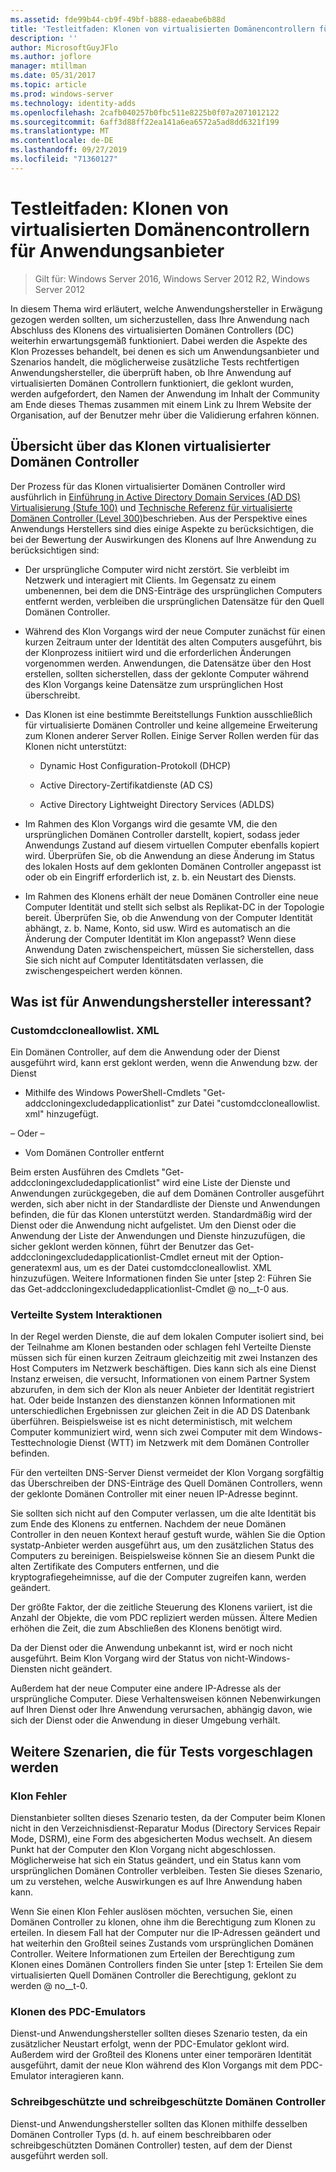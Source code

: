 ```yaml
---
ms.assetid: fde99b44-cb9f-49bf-b888-edaeabe6b88d
title: 'Testleitfaden: Klonen von virtualisierten Domänencontrollern für Anwendungsanbieter'
description: ''
author: MicrosoftGuyJFlo
ms.author: joflore
manager: mtillman
ms.date: 05/31/2017
ms.topic: article
ms.prod: windows-server
ms.technology: identity-adds
ms.openlocfilehash: 2cafb040257b0fbc511e8225b0f07a2071012122
ms.sourcegitcommit: 6aff3d88ff22ea141a6ea6572a5ad8dd6321f199
ms.translationtype: MT
ms.contentlocale: de-DE
ms.lasthandoff: 09/27/2019
ms.locfileid: "71360127"
---
```

# <a name="virtualized-domain-controller-cloning-test-guidance-for-application-vendors"></a>Testleitfaden: Klonen von virtualisierten Domänencontrollern für Anwendungsanbieter

>Gilt für: Windows Server 2016, Windows Server 2012 R2, Windows Server 2012

In diesem Thema wird erläutert, welche Anwendungshersteller in Erwägung gezogen werden sollten, um sicherzustellen, dass Ihre Anwendung nach Abschluss des Klonens des virtualisierten Domänen Controllers (DC) weiterhin erwartungsgemäß funktioniert. Dabei werden die Aspekte des Klon Prozesses behandelt, bei denen es sich um Anwendungsanbieter und Szenarios handelt, die möglicherweise zusätzliche Tests rechtfertigen Anwendungshersteller, die überprüft haben, ob Ihre Anwendung auf virtualisierten Domänen Controllern funktioniert, die geklont wurden, werden aufgefordert, den Namen der Anwendung im Inhalt der Community am Ende dieses Themas zusammen mit einem Link zu Ihrem Website der Organisation, auf der Benutzer mehr über die Validierung erfahren können.  
  
## <a name="overview-of-virtualized-dc-cloning"></a>Übersicht über das Klonen virtualisierter Domänen Controller  
Der Prozess für das Klonen virtualisierter Domänen Controller wird ausführlich in [Einführung in Active Directory Domain Services (AD DS) Virtualisierung (Stufe 100)](https://technet.microsoft.com/library/hh831734.aspx) und [Technische Referenz für virtualisierte Domänen Controller (Level 300)](https://technet.microsoft.com/library/jj574214.aspx)beschrieben. Aus der Perspektive eines Anwendungs Herstellers sind dies einige Aspekte zu berücksichtigen, die bei der Bewertung der Auswirkungen des Klonens auf Ihre Anwendung zu berücksichtigen sind:  
  
-   Der ursprüngliche Computer wird nicht zerstört. Sie verbleibt im Netzwerk und interagiert mit Clients. Im Gegensatz zu einem umbenennen, bei dem die DNS-Einträge des ursprünglichen Computers entfernt werden, verbleiben die ursprünglichen Datensätze für den Quell Domänen Controller.  
  
-   Während des Klon Vorgangs wird der neue Computer zunächst für einen kurzen Zeitraum unter der Identität des alten Computers ausgeführt, bis der Klonprozess initiiert wird und die erforderlichen Änderungen vorgenommen werden. Anwendungen, die Datensätze über den Host erstellen, sollten sicherstellen, dass der geklonte Computer während des Klon Vorgangs keine Datensätze zum ursprünglichen Host überschreibt.  
  
-   Das Klonen ist eine bestimmte Bereitstellungs Funktion ausschließlich für virtualisierte Domänen Controller und keine allgemeine Erweiterung zum Klonen anderer Server Rollen. Einige Server Rollen werden für das Klonen nicht unterstützt:  
  
    -   Dynamic Host Configuration-Protokoll (DHCP)  
  
    -   Active Directory-Zertifikatdienste (AD CS)  
  
    -   Active Directory Lightweight Directory Services (ADLDS)  
  
-   Im Rahmen des Klon Vorgangs wird die gesamte VM, die den ursprünglichen Domänen Controller darstellt, kopiert, sodass jeder Anwendungs Zustand auf diesem virtuellen Computer ebenfalls kopiert wird. Überprüfen Sie, ob die Anwendung an diese Änderung im Status des lokalen Hosts auf dem geklonten Domänen Controller angepasst ist oder ob ein Eingriff erforderlich ist, z. b. ein Neustart des Diensts.  
  
-   Im Rahmen des Klonens erhält der neue Domänen Controller eine neue Computer Identität und stellt sich selbst als Replikat-DC in der Topologie bereit. Überprüfen Sie, ob die Anwendung von der Computer Identität abhängt, z. b. Name, Konto, sid usw. Wird es automatisch an die Änderung der Computer Identität im Klon angepasst? Wenn diese Anwendung Daten zwischenspeichert, müssen Sie sicherstellen, dass Sie sich nicht auf Computer Identitätsdaten verlassen, die zwischengespeichert werden können.  
  
## <a name="what-is-interesting-for-application-vendors"></a>Was ist für Anwendungshersteller interessant?  
  
### <a name="customdccloneallowlistxml"></a>Customdccloneallowlist. XML  
Ein Domänen Controller, auf dem die Anwendung oder der Dienst ausgeführt wird, kann erst geklont werden, wenn die Anwendung bzw. der Dienst  
  
-   Mithilfe des Windows PowerShell-Cmdlets "Get-addccloningexcludedapplicationlist" zur Datei "customdccloneallowlist. xml" hinzugefügt.  
  
– Oder –  
  
-   Vom Domänen Controller entfernt  
  
Beim ersten Ausführen des Cmdlets "Get-addccloningexcludedapplicationlist" wird eine Liste der Dienste und Anwendungen zurückgegeben, die auf dem Domänen Controller ausgeführt werden, sich aber nicht in der Standardliste der Dienste und Anwendungen befinden, die für das Klonen unterstützt werden. Standardmäßig wird der Dienst oder die Anwendung nicht aufgelistet. Um den Dienst oder die Anwendung der Liste der Anwendungen und Dienste hinzuzufügen, die sicher geklont werden können, führt der Benutzer das Get-addccloningexcludedapplicationlist-Cmdlet erneut mit der Option-generatexml aus, um es der Datei customdccloneallowlist. XML hinzuzufügen. Weitere Informationen finden Sie unter [step 2: Führen Sie das Get-addccloningexcludedapplicationlist-Cmdlet @ no__t-0 aus.  
  
### <a name="distributed-system-interactions"></a>Verteilte System Interaktionen  
In der Regel werden Dienste, die auf dem lokalen Computer isoliert sind, bei der Teilnahme am Klonen bestanden oder schlagen fehl Verteilte Dienste müssen sich für einen kurzen Zeitraum gleichzeitig mit zwei Instanzen des Host Computers im Netzwerk beschäftigen. Dies kann sich als eine Dienst Instanz erweisen, die versucht, Informationen von einem Partner System abzurufen, in dem sich der Klon als neuer Anbieter der Identität registriert hat. Oder beide Instanzen des dienstanzen können Informationen mit unterschiedlichen Ergebnissen zur gleichen Zeit in die AD DS Datenbank überführen. Beispielsweise ist es nicht deterministisch, mit welchem Computer kommuniziert wird, wenn sich zwei Computer mit dem Windows-Testtechnologie Dienst (WTT) im Netzwerk mit dem Domänen Controller befinden.  
  
Für den verteilten DNS-Server Dienst vermeidet der Klon Vorgang sorgfältig das Überschreiben der DNS-Einträge des Quell Domänen Controllers, wenn der geklonte Domänen Controller mit einer neuen IP-Adresse beginnt.  
  
Sie sollten sich nicht auf den Computer verlassen, um die alte Identität bis zum Ende des Klonens zu entfernen. Nachdem der neue Domänen Controller in den neuen Kontext herauf gestuft wurde, wählen Sie die Option systatp-Anbieter werden ausgeführt aus, um den zusätzlichen Status des Computers zu bereinigen. Beispielsweise können Sie an diesem Punkt die alten Zertifikate des Computers entfernen, und die kryptografiegeheimnisse, auf die der Computer zugreifen kann, werden geändert.  
  
Der größte Faktor, der die zeitliche Steuerung des Klonens variiert, ist die Anzahl der Objekte, die vom PDC repliziert werden müssen. Ältere Medien erhöhen die Zeit, die zum Abschließen des Klonens benötigt wird.  
  
Da der Dienst oder die Anwendung unbekannt ist, wird er noch nicht ausgeführt. Beim Klon Vorgang wird der Status von nicht-Windows-Diensten nicht geändert.  
  
Außerdem hat der neue Computer eine andere IP-Adresse als der ursprüngliche Computer. Diese Verhaltensweisen können Nebenwirkungen auf Ihren Dienst oder Ihre Anwendung verursachen, abhängig davon, wie sich der Dienst oder die Anwendung in dieser Umgebung verhält.  
  
## <a name="additional-scenarios-suggested-for-testing"></a>Weitere Szenarien, die für Tests vorgeschlagen werden  
  
### <a name="cloning-failure"></a>Klon Fehler  
Dienstanbieter sollten dieses Szenario testen, da der Computer beim Klonen nicht in den Verzeichnisdienst-Reparatur Modus (Directory Services Repair Mode, DSRM), eine Form des abgesicherten Modus wechselt. An diesem Punkt hat der Computer den Klon Vorgang nicht abgeschlossen. Möglicherweise hat sich ein Status geändert, und ein Status kann vom ursprünglichen Domänen Controller verbleiben. Testen Sie dieses Szenario, um zu verstehen, welche Auswirkungen es auf Ihre Anwendung haben kann.  
  
Wenn Sie einen Klon Fehler auslösen möchten, versuchen Sie, einen Domänen Controller zu klonen, ohne ihm die Berechtigung zum Klonen zu erteilen. In diesem Fall hat der Computer nur die IP-Adressen geändert und hat weiterhin den Großteil seines Zustands vom ursprünglichen Domänen Controller. Weitere Informationen zum Erteilen der Berechtigung zum Klonen eines Domänen Controllers finden Sie unter [step 1: Erteilen Sie dem virtualisierten Quell Domänen Controller die Berechtigung, geklont zu werden @ no__t-0.  
  
### <a name="pdc-emulator-cloning"></a>Klonen des PDC-Emulators  
Dienst-und Anwendungshersteller sollten dieses Szenario testen, da ein zusätzlicher Neustart erfolgt, wenn der PDC-Emulator geklont wird. Außerdem wird der Großteil des Klonens unter einer temporären Identität ausgeführt, damit der neue Klon während des Klon Vorgangs mit dem PDC-Emulator interagieren kann.  
  
### <a name="writable-versus-read-only-domain-controllers"></a>Schreibgeschützte und schreibgeschützte Domänen Controller  
Dienst-und Anwendungshersteller sollten das Klonen mithilfe desselben Domänen Controller Typs (d. h. auf einem beschreibbaren oder schreibgeschützten Domänen Controller) testen, auf dem der Dienst ausgeführt werden soll.  
  


